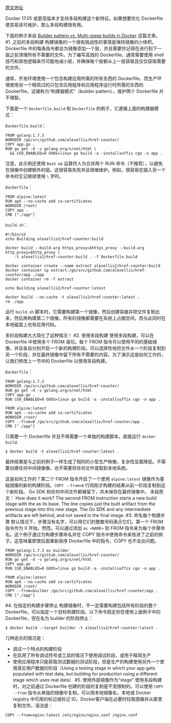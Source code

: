 [原文地址](https://docs.docker.com/develop/develop-images/multistage-build/)

Docker 17.05 或更高版本才支持多段构建这个新特征。如果想要优化 Dockerfile 使其易读可维护，那么多段构建很有用。

下面的例子来自 [Builder pattern vs. Multi-stage builds in Docker](http://blog.alexellis.io/mutli-stage-docker-builds/) 这篇文章。
#1. 之前的多段构建
构建镜像的一个很有挑战性的事情是保持镜像的小体积。Dockerfile 中的每条指令都会为镜像添加一个层，并且需要你记得在进行到下一层之前清理所有不需要的文件。为了编写高效的 Dockerfile，通常需要使用 shell 技巧和其他逻辑来尽可能地减小层，并确保每个层都从上一层获取且仅仅获取需要的文件。

通常，开发环境使用一个包含构建应用所需的所有东西的 Dockerfile，而生产环境使用另一个精简过的只包含应用程序和应用程序运行时所需的东西的 Dockerfile。这被称为“构建器模式”（builder pattern）。维护两个 Dockerfile 并不理智。

下面是一个 `Dockerfile.build` 和 `Dockerfile` 的例子，它遵循上面的构建器模式：

`Dockerfile.build`：
```
FROM golang:1.7.3
WORKDIR /go/src/github.com/alexellis/href-counter/
COPY app.go .
RUN go get -d -v golang.org/x/net/html \
  && CGO_ENABLED=0 GOOS=linux go build -a -installsuffix cgo -o app .
```
注意，此示例还使用 `Bash &&` 运算符人为合并两个 RUN 命令（不推荐），以避免在镜像中创建额外的层。这很容易失败并且很难维护。例如，很容易在插入另一个命令时忘记继续使用 `\` 字符。

`Dockerfile`：
```
FROM alpine:latest  
RUN apk --no-cache add ca-certificates
WORKDIR /root/
COPY app .
CMD ["./app"] 
``` 
`build.sh`：
```
#!/bin/sh
echo Building alexellis2/href-counter:build

docker build --build-arg https_proxy=$https_proxy --build-arg http_proxy=$http_proxy \  
    -t alexellis2/href-counter:build . -f Dockerfile.build

docker container create --name extract alexellis2/href-counter:build  
docker container cp extract:/go/src/github.com/alexellis/href-counter/app ./app  
docker container rm -f extract

echo Building alexellis2/href-counter:latest

docker build --no-cache -t alexellis2/href-counter:latest .
rm ./app
```
运行 `build.sh` 脚本时，它需要构建第一个镜像，然后创建容器并把文件复制出来，然后再构建第二个镜像。所有的镜像都需要在系统上占据空间，而与此同时在本地磁盘上也有应用代码。

多阶段构建大大简化了这种情况！
#2. 使用多段构建
使用多段构建，可以在 Dockerfile 中使用多个 FROM 语句。每个 FROM 指令可以使用不同的基础镜像，并且各自分别开启一个新的构建阶段。可以选择性地将文件从一个阶段复制到另一个阶段，并在最终镜像中留下所有不需要的内容。为了演示这是如何工作的，让我们修改上一节中的 Dockerfile 以使用多段构建。

`Dockerfile`：
```
FROM golang:1.7.3
WORKDIR /go/src/github.com/alexellis/href-counter/
RUN go get -d -v golang.org/x/net/html  
COPY app.go .
RUN CGO_ENABLED=0 GOOS=linux go build -a -installsuffix cgo -o app .

FROM alpine:latest  
RUN apk --no-cache add ca-certificates
WORKDIR /root/
COPY --from=0 /go/src/github.com/alexellis/href-counter/app .
CMD ["./app"]  
```
只需要一个 Dockerfile 并且不再需要一个单独的构建脚本。直接运行 `docker build`:
```
$ docker build -t alexellis2/href-counter:latest .
```
最终结果是与之前的例子一样生成了相同的小型生产映像，复杂性显着降低。不需要创建任何中间镜像像，也不需要将任何文件提取到本地系统。

这是如何工作的？第二个 FROM 指令开启了一个使用 `alpine:latest` 镜像作为基础镜像的新的构建阶段。`COPY --from=0` 行将刚才构建的结果从前一阶段复制到这个新阶段。 Go SDK 和任何中间文件都被留下，并未保存在最终镜像中。
本段原文：
How does it work? The second FROM instruction starts a new build stage with the  as its base. The  line copies just the built artifact from the previous stage into this new stage. The Go SDK and any intermediate artifacts are left behind, and not saved in the final image.
#3. 命名每个构建步骤
默认情况下，步骤没有名字，可以用它们的整数号码表示它们。第一个 FROM 指令作为 0 开始。然而，可以通过添加 `as <NAME>` 到 FROM 指令来为每个步骤命名。这个例子通过为构建步骤命名并在 COPY 指令中使用命令来改进了之前的例子。这意味着即使后面重新排序 Dockerfile 中的指令，COPY 也不会出问题。
```
FROM golang:1.7.3 as builder
WORKDIR /go/src/github.com/alexellis/href-counter/
RUN go get -d -v golang.org/x/net/html  
COPY app.go    .
RUN CGO_ENABLED=0 GOOS=linux go build -a -installsuffix cgo -o app .

FROM alpine:latest  
RUN apk --no-cache add ca-certificates
WORKDIR /root/
COPY --from=builder /go/src/github.com/alexellis/href-counter/app .
CMD ["./app"]  
```
#4. 在指定的构建步骤停止
构建镜像时，不一定需要构建包括所有阶段的整个 Dockerfile。可以指定一个目标构建阶段。以下命令假定你在使用上面例子中的 Dockerfile，但在名为 builder 的阶段停止：
```
$ docker build --target builder -t alexellis2/href-counter:latest .
```
几种适合的情况是：

- 调试一个特点的构建阶段
- 在启用了所有调试符号或工具的情况下使用调试阶段，或用于精简生产
- 使用应用程序只能获取测试数据的测试阶段，但是生产的构建使用另外一个使用真实用户数据的阶段（Using a testing stage in which your app gets populated with test data, but building for production using a different stage which uses real data）
#5. 使用外部镜像作为“stage”
使用多段构建时，对之前通过 Dockerfile 创建的阶段的复制是不受限制的。可以使用 `COPY --from` 指令从单独的镜像中复制，可以用本地镜像名，本地或 Docker registry 中可用的标记或标记 ID。Docker客户端在必要时拉取图像并从那里复制文件。语法是：
```
COPY --from=nginx:latest /etc/nginx/nginx.conf /nginx.conf
```